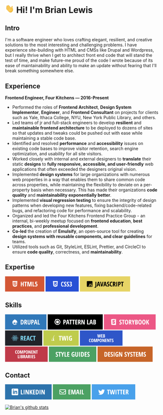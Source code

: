# <img src="https://raw.githubusercontent.com/ModulesUnraveled/ModulesUnraveled/main/icons/wave.gif" width="30px"> Hi! I'm Brian Lewis

<!--
**ModulesUnraveled/ModulesUnraveled** is a ✨ _special_ ✨ repository because its `README.md` (this file) appears on your GitHub profile.

Here are some ideas to get you started:

- 🔭 I’m currently working on ...
- 🌱 I’m currently learning ...
- 👯 I’m looking to collaborate on ...
- 🤔 I’m looking for help with ...
- 💬 Ask me about ...
- 📫 How to reach me: ...
- 😄 Pronouns: ...
- ⚡ Fun fact: ...
-->

## Intro

I'm a software engineer who loves crafting elegant, resilient, and creative solutions to the most interesting and challenging problems. I have experience site-building with HTML and CMSs like Drupal and Wordpress, but I really thrive when I get to architect front end code that will stand the test of time, and make future-me proud of the code I wrote because of its ease of maintainability and ability to make an update without fearing that I'll break something somewhere else.

## Experience

**Frontend Engineer, Four Kitchens — 2016-Present**

- Performed the roles of **Frontend Architect**, **Design System Implementor**, **Engineer**, and **Frontend Consultant** on projects for clients such as Yale, Ithaca College, NYU, New York Public Library, and others.
- Led teams of jr and full-stack engineers to develop **resilient** and **maintainable frontend architecture** to be deployed to dozens of sites so that updates and tweaks could be pushed out with ease while maintaining a stable code base.
- Identified and resolved **performance** and **accessibility** issues on existing code bases to improve visitor retention, search engine optimization, and usability for all site visitors.
- Worked closely with internal and external designers to **translate** their static **designs** to **fully responsive, accessible, and user-friendly** web applications that often exceeded the designers original vision.
- Implemented **design systems** for large organizations with numerous web properties in a way that enables them to share common code across properties, while maintaining the flexibility to deviate on a per-property basis when necessary. This has made their organizations **code quality** and **maintainability exponentially better**.
- Implemented **visual regression testing** to ensure the integrity of design patterns when developing new features, fixing backend/code-related bugs, and refactoring code for performance and scalability.
- Organized and led the Four Kitchens Frontend Practice Group - an internal, bi-weekly meetup focused on **frontend education**, **best practices**, and **professional development**.
- **Co-led** the creation of **Emulsify**, an open-source tool for creating **design systems with reusable components, and clear guidelines** for teams.
- Utilized tools such as Git, StyleLint, ESLint, Prettier, and CircleCI to ensure **code quality**, correctness, and **maintainability**.

## Expertise

<img src="./buttons/HTML5.png" height="50px"> <img src="./buttons/CSS3.png" height="50px"> <img src="./buttons/JavaScript.png" height="50px">

## Skills

<img src="./buttons/Drupal.png" height="50px"> <img src="./buttons/PatternLab.png" height="50px"> <img src="./buttons/Storybook.png" height="50px"> <img src="./buttons/React.png" height="50px"> <img src="./buttons/Twig.png" height="50px"> <img src="./buttons/WebComponents.png" height="50px"> <img src="./buttons/ComponentLibraries.png" height="50px"> <img src="./buttons/StyleGuides.png" height="50px"> <img src="./buttons/DesignSystems.png" height="50px">

## Contact

<a href="https://www.linkedin.com/in/brian-lewis-ks"><img src="./buttons/LinkedIn.png" height="50px"></a> <a href="mailto: brian@modulesunraveled.com"><img src="./buttons/Email.png" height="50px"></a> <a href="https://twitter.com/modsunraveled"><img src="./buttons/Twitter.png" height="50px"></a>

[![Brian's github stats](https://github-readme-stats.vercel.app/api?username=ModulesUnraveled)](https://github.com/anuraghazra/github-readme-stats)
